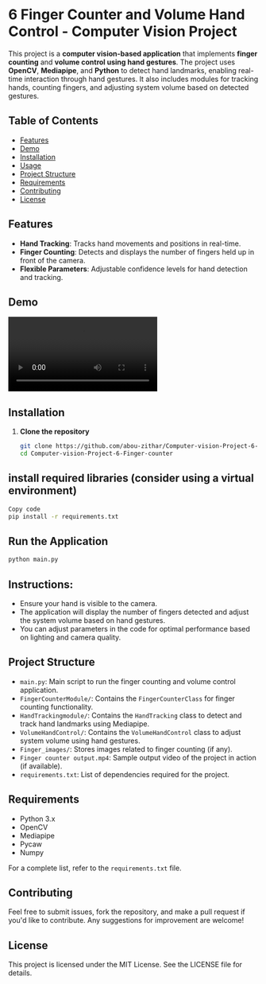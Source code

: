 # 6 Finger Counter and Volume Hand Control - Computer Vision Project

This project is a **computer vision-based application** that implements **finger counting** and **volume control using hand gestures**. The project uses **OpenCV**, **Mediapipe**, and **Python** to detect hand landmarks, enabling real-time interaction through hand gestures. It also includes modules for tracking hands, counting fingers, and adjusting system volume based on detected gestures.

## Table of Contents
- [Features](#features)
- [Demo](#demo)
- [Installation](#installation)
- [Usage](#usage)
- [Project Structure](#project-structure)
- [Requirements](#requirements)
- [Contributing](#contributing)
- [License](#license)

## Features
- **Hand Tracking**: Tracks hand movements and positions in real-time.
- **Finger Counting**: Detects and displays the number of fingers held up in front of the camera.
- **Flexible Parameters**: Adjustable confidence levels for hand detection and tracking.

## Demo
![Finger Counter and Volume Control Demo](Finger_counter_output.mp4)  <!-- Include a demo image or video showing the features -->

## Installation
1. **Clone the repository**
   ```bash
   git clone https://github.com/abou-zithar/Computer-vision-Project-6-Finger-counter.git
   cd Computer-vision-Project-6-Finger-counter
    ```
## install required libraries (consider using a virtual environment)
```bash
Copy code
pip install -r requirements.txt
```
## Run the Application

``` bash
python main.py
```
## Instructions:

- Ensure your hand is visible to the camera.
- The application will display the number of fingers detected and adjust the system volume based on hand gestures.
- You can adjust parameters in the code for optimal performance based on lighting and camera quality.

## Project Structure
- `main.py`: Main script to run the finger counting and volume control application.
- `FingerCounterModule/`: Contains the `FingerCounterClass` for finger counting functionality.
- `HandTrackingmodule/`: Contains the `HandTracking` class to detect and track hand landmarks using Mediapipe.
- `VolumeHandControl/`: Contains the `VolumeHandControl` class to adjust system volume using hand gestures.
- `Finger_images/`: Stores images related to finger counting (if any).
- `Finger counter output.mp4`: Sample output video of the project in action (if available).
-  `requirements.txt`: List of dependencies required for the project.

## Requirements
- Python 3.x
- OpenCV
- Mediapipe
- Pycaw
- Numpy

For a complete list, refer to the `requirements.txt` file.


## Contributing
Feel free to submit issues, fork the repository, and make a pull request if you'd like to contribute. Any suggestions for improvement are welcome!

## License
This project is licensed under the MIT License. See the LICENSE file for details.

